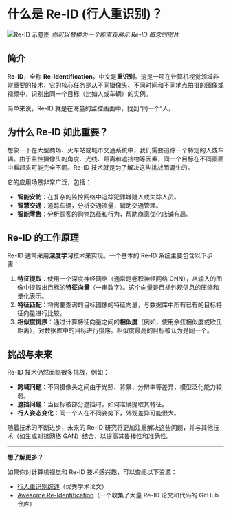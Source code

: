 # 什么是 Re-ID (行人重识别)？

![Re-ID 示意图](https://your-image-url-here.png)
*你可以替换为一个能直观展示 Re-ID 概念的图片*

## 简介

**Re-ID**，全称 **Re-Identification**，中文是**重识别**。这是一项在计算机视觉领域非常重要的技术，它的核心任务是从不同摄像头、不同时间和不同地点拍摄的图像或视频中，识别出同一个目标（比如人或车辆）的实例。

简单来说，Re-ID 就是在海量的监控画面中，找到“同一个”人。

## 为什么 Re-ID 如此重要？

想象一下在大型商场、火车站或城市交通系统中，我们需要追踪一个特定的人或车辆。由于监控摄像头的角度、光线、距离和遮挡物等因素，同一个目标在不同画面中看起来可能完全不同。Re-ID 技术就是为了解决这些挑战而诞生的。

它的应用场景非常广泛，包括：

* **智能安防**：在复杂的监控网络中追踪犯罪嫌疑人或失踪人员。
* **智慧交通**：追踪车辆，分析交通流量，辅助交通管理。
* **智能零售**：分析顾客的购物路径和行为，帮助商家优化店铺布局。

## Re-ID 的工作原理

Re-ID 通常采用**深度学习**技术来实现。一个基本的 Re-ID 系统主要包含以下步骤：

1.  **特征提取**：使用一个深度神经网络（通常是卷积神经网络 CNN），从输入的图像中提取出目标的**特征向量**（一串数字）。这个向量是目标外观信息的压缩和量化表示。
2.  **特征匹配**：将需要查询的目标图像的特征向量，与数据库中所有已有的目标特征向量进行比较。
3.  **相似度排序**：通过计算特征向量之间的**相似度**（例如，使用余弦相似度或欧氏距离），对数据库中的目标进行排序。相似度最高的目标被认为是同一个。

## 挑战与未来

Re-ID 技术仍然面临很多挑战，例如：

* **跨域问题**：不同摄像头之间由于光照、背景、分辨率等差异，模型泛化能力较弱。
* **遮挡问题**：当目标被部分遮挡时，如何准确提取其特征。
* **行人姿态变化**：同一个人在不同姿势下，外观差异可能很大。

随着技术的不断进步，未来的 Re-ID 研究将更加注重解决这些问题，并与其他技术（如生成对抗网络 GAN）结合，以提高其鲁棒性和准确性。

---

**想了解更多？**

如果你对计算机视觉和 Re-ID 技术感兴趣，可以查阅以下资源：

* [行人重识别综述](https://arxiv.org/abs/2001.04193)（优秀学术论文）
* [Awesome Re-Identification](https://github.com/guan-aj/awesome-re-id)（一个收集了大量 Re-ID 论文和代码的 GitHub 仓库）
